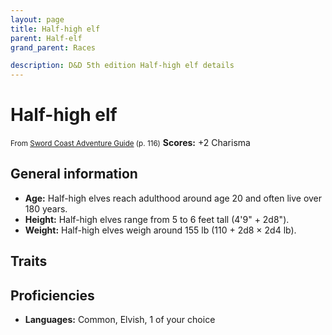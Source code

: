 ```yaml
---
layout: page
title: Half-high elf
parent: Half-elf
grand_parent: Races

description: D&D 5th edition Half-high elf details
---
```


# Half-high elf

<small>From <a target="_blank" href="https://dnd.wizards.com/products/tabletop-games/rpg-products/sc-adventurers-guide">Sword Coast Adventure Guide</a> (p. 116)</small>
**Scores:** +2 Charisma

## General information

- **Age:** Half-high elves reach adulthood around age 20 and often live over 180 years.
- **Height:** Half-high elves range from 5 to 6 feet tall (4'9" + 2d8").
- **Weight:** Half-high elves weigh around 155 lb (110 + 2d8 × 2d4 lb).

## Traits


## Proficiencies

- **Languages:** Common, Elvish, 1 of your choice